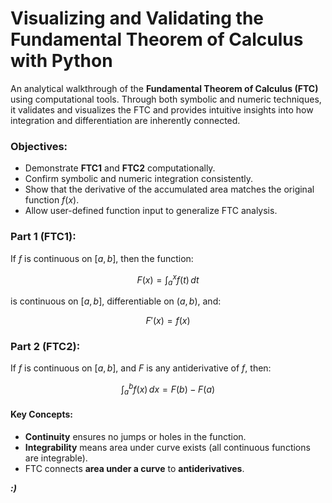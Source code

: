 # **Visualizing and Validating the Fundamental Theorem of Calculus with Python**

An analytical walkthrough of the **Fundamental Theorem of Calculus (FTC)** using computational tools. Through both symbolic and numeric techniques, it validates and visualizes the FTC and provides intuitive insights into how integration and differentiation are inherently connected.

### **Objectives:**
- Demonstrate **FTC1** and **FTC2** computationally.
- Confirm symbolic and numeric integration consistently.
- Show that the derivative of the accumulated area matches the original function $f(x)$.
- Allow user-defined function input to generalize FTC analysis.

### **Part 1 (FTC1):**
If $f$ is continuous on $[a, b]$, then the function:

$$ F(x) = \int_a^x f(t) \, dt $$

is continuous on $[a, b]$, differentiable on $(a, b)$, and:

$$ F'(x) = f(x) $$

### **Part 2 (FTC2):**

If $f$ is continuous on $[a, b]$, and $F$ is any antiderivative of $f$, then:

$$ \int_a^b f(x) \, dx = F(b) - F(a) $$

#### **Key Concepts:**
- **Continuity** ensures no jumps or holes in the function.
- **Integrability** means area under curve exists (all continuous functions are integrable).
- FTC connects **area under a curve** to **antiderivatives**.

***:)***